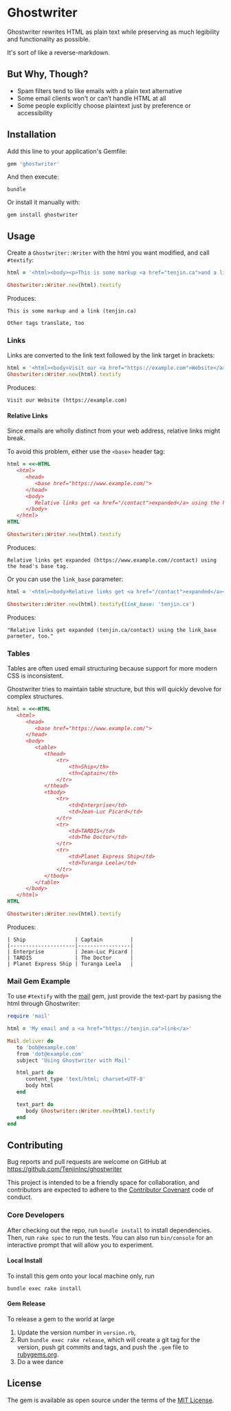 # Ghostwriter

Ghostwriter rewrites HTML as plain text while preserving as much legibility and functionality as possible.

It's sort of like a reverse-markdown.

## But Why, Though?

* Spam filters tend to like emails with a plain text alternative
* Some email clients won't or can’t handle HTML at all
* Some people explicitly choose plaintext just by preference or accessibility

## Installation

Add this line to your application's Gemfile:

```ruby
gem 'ghostwriter'
```

And then execute:

    bundle

Or install it manually with:

    gem install ghostwriter

## Usage

Create a `Ghostwriter::Writer` with the html you want modified, and call `#textify`:

```ruby
html = '<html><body><p>This is some markup <a href="tenjin.ca">and a link</a></p><p>Other tags translate, too</p></body></html>'

Ghostwriter::Writer.new(html).textify
```
Produces:
```
This is some markup and a link (tenjin.ca)

Other tags translate, too
```

### Links

Links are converted to the link text followed by the link target in brackets:

```ruby
html = '<html><body>Visit our <a href="https://example.com">Website</a><body></html>'
Ghostwriter::Writer.new(html).textify
```

Produces:
```
Visit our Website (https://example.com)
```

#### Relative Links
Since emails are wholly distinct from your web address, relative links might break.

To avoid this problem, either use the `<base>` header tag:

```ruby
html = <<~HTML 
   <html>
      <head>
         <base href="https://www.example.com/">
      </head>
      <body>
         Relative links get <a href="/contact">expanded</a> using the head's base tag. 
      </body>
   </html>
HTML

Ghostwriter::Writer.new(html).textify
```
Produces:
```
Relative links get expanded (https://www.example.com//contact) using the head's base tag.
```

Or you can use the `link_base` parameter:
```ruby
html = '<html><body>Relative links get <a href="/contact">expanded</a></body></html> using the link_base parmeter, too.'

Ghostwriter::Writer.new(html).textify(link_base: 'tenjin.ca')
```

Produces: 
```
"Relative links get expanded (tenjin.ca/contact) using the link_base parmeter, too."
```

### Tables
Tables are often used email structuring because support for more modern CSS is inconsistent.

Ghostwriter tries to maintain table structure, but this will quickly devolve for complex structures.

```ruby
html = <<~HTML 
   <html>
      <head>
         <base href="https://www.example.com/">
      </head>
      <body>
         <table>
            <thead>
                <tr>
                    <th>Ship</th>
                    <th>Captain</th>
                </tr>
            </thead>
            <tbody>
                <tr>
                    <td>Enterprise</td>
                    <td>Jean-Luc Picard</td>
                </tr>
                <tr>
                    <td>TARDIS</td>
                    <td>The Doctor</td>
                </tr>
                <tr>
                    <td>Planet Express Ship</td>
                    <td>Turanga Leela</td>
                </tr>
            </tbody>
         </table> 
      </body>
   </html>
HTML

Ghostwriter::Writer.new(html).textify
```
Produces:
```
| Ship                | Captain         |
|---------------------|-----------------|
| Enterprise          | Jean-Luc Picard |
| TARDIS              | The Doctor      |
| Planet Express Ship | Turanga Leela   |
```

### Mail Gem Example

To use `#textify` with the [mail](https://github.com/mikel/mail) gem, just provide the text-part by pasisng the html
through Ghostwriter:

```ruby
require 'mail'

html = 'My email and a <a href="https://tenjin.ca">link</a>'

Mail.deliver do
   to 'bob@example.com'
   from 'dot@example.com'
   subject 'Using Ghostwriter with Mail'

   html_part do
      content_type 'text/html; charset=UTF-8'
      body html
   end

   text_part do
      body Ghostwriter::Writer.new(html).textify
   end
end

```

## Contributing

Bug reports and pull requests are welcome on GitHub at https://github.com/TenjinInc/ghostwriter

This project is intended to be a friendly space for collaboration, and contributors are expected to adhere to the
[Contributor Covenant](contributor-covenant.org) code of conduct.

### Core Developers

After checking out the repo, run `bundle install` to install dependencies. Then, run `rake spec` to run the tests. You
can also run `bin/console` for an interactive prompt that will allow you to experiment.

#### Local Install
To install this gem onto your local machine only, run 

`bundle exec rake install` 

#### Gem Release
To release a gem to the world at large

 1. Update the version number in `version.rb`,
 2. Run `bundle exec rake release`, 
    which will create a git tag for the version,
    push git commits and tags, 
    and push the `.gem` file to [rubygems.org](https://rubygems.org).
 3. Do a wee dance 

## License

The gem is available as open source under the terms of the [MIT License](http://opensource.org/licenses/MIT).
